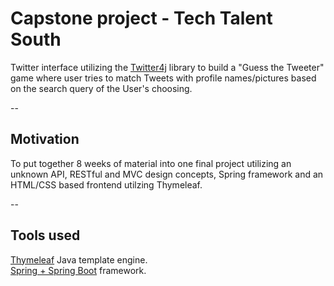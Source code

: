 # Capstone project - Tech Talent South
Twitter interface utilizing the [Twitter4j](http://twitter4j.org/en/index.html) library to build a  "Guess the Tweeter" game where user tries to match Tweets with profile names/pictures based on the search query of the User's choosing.   

--
## Motivation
To put together 8 weeks of material into one final project utilizing an unknown API, RESTful and MVC design concepts, Spring framework and an HTML/CSS based frontend utilzing Thymeleaf. 

--
## Tools used
[Thymeleaf](https://www.thymeleaf.org/) Java template engine.  
[Spring + Spring Boot](https://spring.io/projects/spring-boot) framework.

